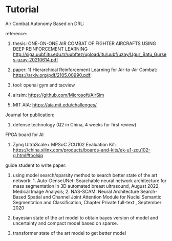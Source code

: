 # Tutorial

Air Combat Autonomy Based on DRL:

reference:

1. thesis: ONE-ON-ONE AIR COMBAT OF FIGHTER AIRCRAFTS USING DEEP
REINFORCEMENT LEARNING http://siga.uubf.itu.edu.tr/uubftez/upload/itu/uubf/uzay/Ugur_Batu_Gurses-uzay-20210614.pdf

2. paper: 1) Hierarchical Reinforcement Learning for Air-to-Air
Combat: https://arxiv.org/pdf/2105.00990.pdf; 

3. tool: openai gym and tacview

4. airsim: https://github.com/Microsoft/AirSim
5. MIT AIA: https://aia.mit.edu/challenges/

Journal for publication:

1. defense technology (Q2 in China, 4 weeks for first review)

FPGA board for AI

1. Zynq UltraScale+ MPSoC ZCU102 Evaluation Kit: https://china.xilinx.com/products/boards-and-kits/ek-u1-zcu102-g.html#toolsip

guide student to write paper:

1. using model search/sparsity method to search better state of the art network: 1. Auto-DenseUNet: Searchable neural network architecture for mass segmentation in 3D automated breast ultrasound, August 2022, Medical Image Analysis; 2. NAS-SCAM: Neural Architecture Search-Based Spatial and Channel Joint Attention Module for Nuclei Semantic Segmentation and Classification, Chapter Private full-text , September 2020

2. bayesian state of the art model to obtain bayes version of model and uncertainty and compact model based on sparse.

3. transformer state of the art model to get better model
